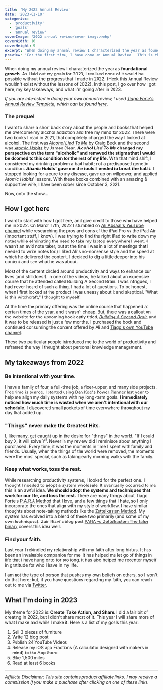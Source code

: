 ```yaml
---
title: 'My 2022 Annual Review'
date: '2023-01-10'
categories:
  - 'productivity'
  - 'goals'
  - 'annual review'
coverImage: '2022-annual-review/cover-image.webp'
coverWidth: 16
coverHeight: 9
excerpt: "When doing my annual review I characterized the year as foundational growth.  As I laid out my goals for 2023, I realized none of it would be possible without the progress that I made in 2022.  (Heck this Annual Review wouldn't exist without the lessons of 2022).  In this post, I go over how I got here, my key takeaways, and what I'm going after in 2023."
preview: 'For the first time, I have done an Annual Review.  This is the story of how I got here, what key lessons I learned from 2022, and what I am going after in 2023'
---
```


When doing my annual review I characterized the year as **foundational growth**. As I laid out my goals for 2023, I realized none of it would be possible without the progress that I made in 2022. (Heck this Annual Review wouldn't exist without the lessons of 2022). In this post, I go over how I got here, my key takeaways, and what I'm going after in 2023.

_If you are interested in doing your own annual review, I used [Tiago Forte's Annual Review Template](https://twitter.com/fortelabs/status/1474450845164969988?s=20), which can be found [here](https://docs.google.com/document/d/17RyH8D-bD7ittdgRoOc2oeQx7fRY6w8yVv0bTY5UEwU/edit)._

### The prequel

I want to share a short back story about the people and books that helped me overcome my alcohol addiction and free my mind for 2022. There were two books I read in 2021, that completely changed the way I looked at alcohol. The first was _[Alcohol Lied To Me](https://amzn.to/3GVkVzO)_ by Craig Beck and the second was _[Atomic Habits](https://amzn.to/3GVjsKa)_ by James Clear. **_Alcohol Lied To Me_ changed my perspective on the term "alcoholic" and removed the stigma that I would be doomed to this condition for the rest of my life.** With that mind shift, I considered my drinking problem a bad habit; not a predisposed genetic condition. **_Atomic Habits_' gave me the tools I needed to break the habit.** I stopped looking for a cure to my disease, gave up on willpower, and applied _Atomic Habits_' lessons. With these books combined with an amazing & supportive wife, I have been sober since October 3, 2021.

Now, onto the show...

## How I got here

I want to start with how I got here, and give credit to those who have helped me in 2022. On March 17th, 2022 I stumbled on [Ali Abdaal's YouTube channel](https://www.youtube.com/@aliabdaal) while researching the pros and cons of the iPad Pro vs the iPad Air (important stuff, I know). I was trying to find the right iPad to write down my notes while eliminating the need to take my laptop everywhere I went. (I wasn't an avid note taker, but at the time I was in a lot of meetings that I needed to write notes for.) I liked Ali's no-nonsense style and the speed at which he delivered the content. I decided to dig a little deeper into his content and see what he was about.

Most of the content circled around productivity and ways to enhance our lives (and still does!). In one of the videos, he talked about an expensive course that he attended called Building A Second Brain. I was intrigued, I had never heard of such a thing. I had a lot of questions. To be honest, when I first looked at the product I was uneasy about it and skeptical. "What is this witchcraft," I thought to myself.

At the time the primary offering was the online course that happened at certain times of the year, and it wasn't cheap. But, there was a callout on the website for the upcoming book aptly titled, _[Building A Second Brain](https://amzn.to/3CDktnl)_ and it was to be released in just a few months. I purchased the book and continued consuming the content offered by Ali and [Tiago's own YouTube channel](https://www.youtube.com/@TiagoForte).

These two particular people introduced me to the world of productivity and reframed the way I thought about personal knowledge management.

## My takeaways from 2022

### Be intentional with your time.

I have a family of four, a full-time job, a fixer-upper, and many side projects. Free time is scarce. I started using [Dan Koe's Power Planner](https://shop.thedankoe.com/planner?r_done=1) last year to help me align my daily systems with my long-term goals. **I immediately noticed how much time is wasted when we aren't intentional with our schedule**. I discovered small pockets of time everywhere throughout my day that added up.

### "Things" never make the Greatest Hits.

I, like many, get caught up in the desire for "things" in the world. "If I could buy X, it will solve Y". Never in my review did I reminisce about anything I purchased. Every time, it was the moments in time I spent with family and friends. Usually, when the things of the world were removed, the moments were the most special, such as taking early morning walks with the family.

### Keep what works, toss the rest.

While researching productivity systems, I looked for the perfect one. I thought I needed to adopt a system wholesale. It eventually occurred to me this is an awful idea. **We should adopt the systems and techniques that work for our life, and toss the rest.** There are many things about Tiago Forte's [P.A.R.A Method](https://fortelabs.com/blog/para/) that I love, and a few things that I hate, so I only incorporate the ones that align with my style of workflow. I have similar thoughts about note-taking methods like the [Zettelkasten Method](https://zettelkasten.de/posts/overview/). My system has evolved into a blend of these two primarily (and some of my own techniques). Zain Rizvi's blog post [PARA vs Zettelkasten: The false binary](https://www.zainrizvi.io/blog/para-vs-zettelkasten-the-false-binary/) covers this idea well.

### Find your faith.

Last year I rekindled my relationship with my faith after long hiatus. It has been an invaluable companion for me. It has helped me let go of things in life that I have hung onto for too long. It has also helped me recenter myself in gratitude for who I have in my life.

I am not the type of person that pushes my own beliefs on others, so I won't do that here; but, if you have questions regarding my faith, you can reach out to me via [Twitter](https://twitter.com/jordancalhoun).

## What I'm doing in 2023

My theme for 2023 is: **Create, Take Action, and Share**. I did a fair bit of creating in 2022, but I didn't share most of it. This year I will share more of what I make and while I make it. Here is a list of my goals this year:

1. Sell 3 pieces of furniture
2. Write 12 blog post
3. Publish 24 YouTube Videos
4. Release my iOS app Fractions (A calculator designed with makers in mind) to the App Store
5. Bike 1,500 miles
6. Read at least 6 books

---

_Affiliate Disclaimer: This site contains product affiliate links. I may receive a commission if you make a purchase after clicking on one of these links._
